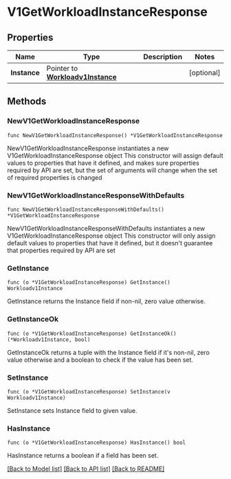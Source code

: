 # V1GetWorkloadInstanceResponse

## Properties

Name | Type | Description | Notes
------------ | ------------- | ------------- | -------------
**Instance** | Pointer to [**Workloadv1Instance**](workloadv1Instance.md) |  | [optional] 

## Methods

### NewV1GetWorkloadInstanceResponse

`func NewV1GetWorkloadInstanceResponse() *V1GetWorkloadInstanceResponse`

NewV1GetWorkloadInstanceResponse instantiates a new V1GetWorkloadInstanceResponse object
This constructor will assign default values to properties that have it defined,
and makes sure properties required by API are set, but the set of arguments
will change when the set of required properties is changed

### NewV1GetWorkloadInstanceResponseWithDefaults

`func NewV1GetWorkloadInstanceResponseWithDefaults() *V1GetWorkloadInstanceResponse`

NewV1GetWorkloadInstanceResponseWithDefaults instantiates a new V1GetWorkloadInstanceResponse object
This constructor will only assign default values to properties that have it defined,
but it doesn't guarantee that properties required by API are set

### GetInstance

`func (o *V1GetWorkloadInstanceResponse) GetInstance() Workloadv1Instance`

GetInstance returns the Instance field if non-nil, zero value otherwise.

### GetInstanceOk

`func (o *V1GetWorkloadInstanceResponse) GetInstanceOk() (*Workloadv1Instance, bool)`

GetInstanceOk returns a tuple with the Instance field if it's non-nil, zero value otherwise
and a boolean to check if the value has been set.

### SetInstance

`func (o *V1GetWorkloadInstanceResponse) SetInstance(v Workloadv1Instance)`

SetInstance sets Instance field to given value.

### HasInstance

`func (o *V1GetWorkloadInstanceResponse) HasInstance() bool`

HasInstance returns a boolean if a field has been set.


[[Back to Model list]](../README.md#documentation-for-models) [[Back to API list]](../README.md#documentation-for-api-endpoints) [[Back to README]](../README.md)


